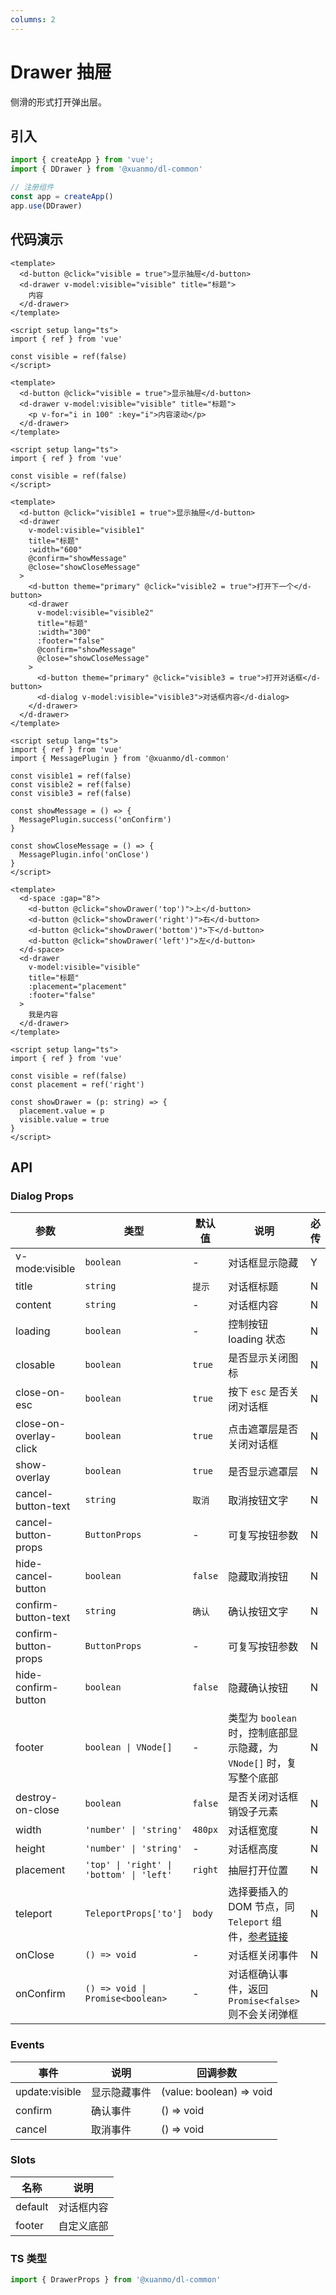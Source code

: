 ```yaml
---
columns: 2
---
```


# Drawer 抽屉

侧滑的形式打开弹出层。

## 引入

```typescript
import { createApp } from 'vue';
import { DDrawer } from '@xuanmo/dl-common'

// 注册组件
const app = createApp()
app.use(DDrawer)
```

## 代码演示

```vue title=基础用法
<template>
  <d-button @click="visible = true">显示抽屉</d-button>
  <d-drawer v-model:visible="visible" title="标题">
    内容
  </d-drawer>
</template>

<script setup lang="ts">
import { ref } from 'vue'

const visible = ref(false)
</script>
```

```vue title=超出滚动
<template>
  <d-button @click="visible = true">显示抽屉</d-button>
  <d-drawer v-model:visible="visible" title="标题">
    <p v-for="i in 100" :key="i">内容滚动</p>
  </d-drawer>
</template>

<script setup lang="ts">
import { ref } from 'vue'

const visible = ref(false)
</script>
```

```vue title=嵌套使用
<template>
  <d-button @click="visible1 = true">显示抽屉</d-button>
  <d-drawer
    v-model:visible="visible1"
    title="标题"
    :width="600"
    @confirm="showMessage"
    @close="showCloseMessage"
  >
    <d-button theme="primary" @click="visible2 = true">打开下一个</d-button>
    <d-drawer
      v-model:visible="visible2"
      title="标题"
      :width="300"
      :footer="false"
      @confirm="showMessage"
      @close="showCloseMessage"
    >
      <d-button theme="primary" @click="visible3 = true">打开对话框</d-button>
      <d-dialog v-model:visible="visible3">对话框内容</d-dialog>
    </d-drawer>
  </d-drawer>
</template>

<script setup lang="ts">
import { ref } from 'vue'
import { MessagePlugin } from '@xuanmo/dl-common'

const visible1 = ref(false)
const visible2 = ref(false)
const visible3 = ref(false)

const showMessage = () => {
  MessagePlugin.success('onConfirm')
}

const showCloseMessage = () => {
  MessagePlugin.info('onClose')
}
</script>
```

```vue title=切换位置
<template>
  <d-space :gap="8">
    <d-button @click="showDrawer('top')">上</d-button>
    <d-button @click="showDrawer('right')">右</d-button>
    <d-button @click="showDrawer('bottom')">下</d-button>
    <d-button @click="showDrawer('left')">左</d-button>
  </d-space>
  <d-drawer
    v-model:visible="visible"
    title="标题"
    :placement="placement"
    :footer="false"
  >
    我是内容
  </d-drawer>
</template>

<script setup lang="ts">
import { ref } from 'vue'

const visible = ref(false)
const placement = ref('right')

const showDrawer = (p: string) => {
  placement.value = p
  visible.value = true
}
</script>
```

## API

### Dialog Props

|参数|类型|默认值|说明|必传|
|---|----|-----|---|----|
|v-mode:visible|`boolean`|-|对话框显示隐藏|Y|
|title|`string`|`提示`|对话框标题|N|
|content|`string`|-|对话框内容|N|
|loading|`boolean`|-|控制按钮 loading 状态|N|
|closable|`boolean`|`true`|是否显示关闭图标|N|
|close-on-esc|`boolean`|`true`|按下 `esc` 是否关闭对话框|N|
|close-on-overlay-click|`boolean`|`true`|点击遮罩层是否关闭对话框|N|
|show-overlay|`boolean`|`true`|是否显示遮罩层|N|
|cancel-button-text|`string`|`取消`|取消按钮文字|N|
|cancel-button-props|`ButtonProps`|-|可复写按钮参数|N|
|hide-cancel-button|`boolean`|`false`|隐藏取消按钮|N|
|confirm-button-text|`string`|`确认`|确认按钮文字|N|
|confirm-button-props|`ButtonProps`|-|可复写按钮参数|N|
|hide-confirm-button|`boolean`|`false`|隐藏确认按钮|N|
|footer|`boolean \| VNode[]`|-|类型为 `boolean` 时，控制底部显示隐藏，为 `VNode[]` 时，复写整个底部|N|
|destroy-on-close|`boolean`|`false`|是否关闭对话框销毁子元素|N|
|width|`'number' \| 'string'`|`480px`|对话框宽度|N|
|height|`'number' \| 'string'`|-|对话框高度|N|
|placement|`'top' \| 'right' \| 'bottom' \| 'left'`|`right`|抽屉打开位置|N|
|teleport|`TeleportProps['to']`|`body`|选择要插入的 DOM 节点，同 `Teleport` 组件，[参考链接](https://staging-cn.vuejs.org/guide/built-ins/teleport.html#basic-usage) |N|
|onClose|`() => void`|-|对话框关闭事件|N|
|onConfirm|`() => void \| Promise<boolean>`|-|对话框确认事件，返回 `Promise<false>` 则不会关闭弹框|N|

### Events

|事件|说明|回调参数|
|---|----|-------|
|update:visible|显示隐藏事件|(value: boolean) => void|
|confirm|确认事件|() => void|
|cancel|取消事件|() => void|

### Slots

|名称|说明|
|---|----|
|default|对话框内容|
|footer|自定义底部|

### TS 类型

```typescript
import { DrawerProps } from '@xuanmo/dl-common'
